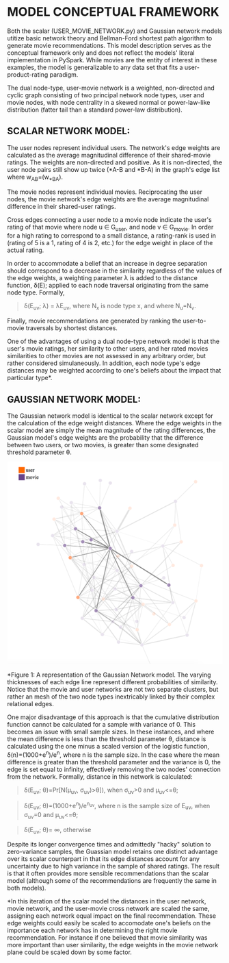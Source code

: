 
# MODEL CONCEPTUAL FRAMEWORK 

Both the scalar (USER_MOVIE_NETWORK.py) and Gaussian network models
utitize basic network theory and Bellman-Ford shortest path algorithm to generate movie recommendations.
This model description serves as the conceptual framework only and does not reflect the models'
literal implementation in PySpark. While movies are the entity of interest in these examples, 
the model is generalizable to any data set that fits a user-product-rating paradigm. 

The dual node-type, user-movie network is a weighted, non-directed and cyclic graph consisting
of two principal network node types, user and movie nodes, with node centrality in a skewed normal or 
power-law-like distribution (fatter tail than a standard power-law distribution).


## SCALAR NETWORK MODEL:
The user nodes represent individual users. The network's edge weights are
calculated as the average magnitudinal difference of their shared-movie ratings. The weights are
non-directed and positive. As it is non-directed, the user node pairs still show up twice (*A-B and *B-A) 
in the graph's edge list where w<sub>AB</sub>=(w<sub>*BA</sub>).

The movie nodes represent individual movies. Reciprocating the user nodes, the
movie network's edge weights are the average magnitudinal difference in their shared-user
ratings. 

Cross edges connecting a user node to a movie node indicate the user's rating of that movie
where node u ∈ G<sub>user</sub>, and node v ∈ G<sub>movie</sub>. In order for a high rating 
to correspond to a small distance, a rating-rank is used in (rating of 5 is a 1, rating of 4 
is 2, etc.) for the edge weight in place of the actual rating.

In order to accommodate a belief that an increase in degree separation should correspond to 
a decrease in the similarity regardless of the values of the edge weights, a weighting 
parameter λ is added to the distance function, δ(E); applied to each node traversal originating from the 
same node type. Formally, 
  
  > δ(E<sub>uv</sub>; λ) = λE<sub>uv</sub>, where N<sub>x</sub> is node type x, and where N<sub>u</sub>=N<sub>v</sub>.

Finally, movie recommendations are generated by ranking the user-to-movie traversals by shortest distances.

One of the advantages of using a dual node-type network model is that the user's movie
ratings, her similarity to other users, and her rated movies similarities to other
movies are not assessed in any arbitrary order, but rather considered simulaneously. 
In addition, each node type's edge distances may be weighted according to one's beliefs about the impact 
that particular type*.

## GAUSSIAN NETWORK MODEL:


The Gaussian network model is identical to the scalar network except for the calculation of the
edge weight distances. Where the edge weights in the scalar model are simply the mean magnitude
of the rating differences, the Gaussian model's edge weights are the probability that the
difference between two users, or two movies, is greater than some designated threshold parameter θ.

<p align="center">
  <img src="https://github.com/GregMurray30/recommendation_engines/blob/master/visualizations/network_ex.png" title="Network_Example">
 </p>
*Figure 1: A representation of the Gaussian Network model. The varying thicknesses of each edge line represent different probabilities of similarity. Notice that the movie and user networks are not two separate clusters, but rather an mesh of the two node types inextricably linked by their complex relational edges.
 


One major disadvantage of this approach is that the cumulative distribution function cannot be calculated 
for a sample with variance of 0. This becomes an issue with small sample sizes. In these instances, and 
where the mean difference is less than the threshold parameter θ, distance is calculated using the one minus a scaled version of the logistic function, δ(n)=(1000+e<sup>n</sup>)/e<sup>n</sup>, where n is the sample size. In the case where the mean difference is greater than the threshold parameter and the 
variance is 0, the edge is set equal to infinity, effectively removing the two nodes' connection from the 
network. Formally, distance in this network is calculated:
  
  >δ(E<sub>uv</sub>; θ)=Pr[N(μ<sub>uv</sub>, σ<sub>uv</sub>)>θ]), when σ<sub>uv</sub>>0 and μ<sub>uv</sub><=θ;
  
  >δ(E<sub>uv</sub>; θ)=(1000+e<sup>n</sup>)/e<sup>n<sub>uv</uv></sup>, where n is the sample size of E<sub>uv</sub>, when σ<sub>uv</sub>=0 and μ<sub>uv</sub><=θ;
  
  >δ(E<sub>uv</sub>; θ)= ∞, otherwise

Despite its longer convergence times and admittedly "hacky" solution to zero-variance samples, the Guassian model retains one distinct advantage over its scalar counterpart in that its edge distances account for any uncertainty due to high variance in the sample of shared ratings. The result is that it often provides more sensible recommendations than the scalar model (although some of the recommendations are frequently the same in both models). 


 *In this iteration of the scalar model the distances in the user network, movie network, and the
 user-movie cross network are scaled the same, assigning each network equal impact on the
 final recommendation. These edge weights could easily be scaled to accomodate one's
 beliefs on the importance each network has in determining the right movie recommendation.
 For instance if one believed that movie similarity was more important than user
 similarity, the edge weights in the movie network plane could be scaled down by some
 factor.

